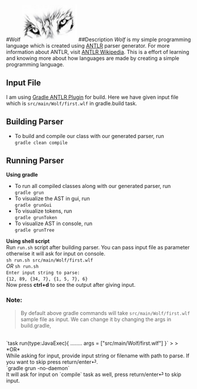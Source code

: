 #Wolf <img src="https://github.com/last-stand/wolf/blob/master/eyes.png" width="150" height="100" />
##Description
_Wolf_ is my simple programming language which is created using [ANTLR](http://www.antlr.org/) parser generator. For more information about ANTLR, visit [ANTLR Wikipedia](https://en.wikipedia.org/wiki/ANTLR). This is a effort of learning and knowing more about how languages are made by creating a simple programming language.

## Input File
I am using [Gradle ANTLR Plugin](https://docs.gradle.org/current/userguide/antlr_plugin.html) for build. Here we have given input file which is `src/main/Wolf/first.wlf` in gradle.build task.

## Building Parser
* To build and  compile our class with our generated parser, run <br />
  `gradle clean compile`

## Running Parser
**Using gradle**
* To run all compiled classes along with our generated parser, run <br />
  `gradle grun`
* To visualize the AST in gui, run <br />
  `gradle grunGui`
* To visualize tokens, run <br />
  `gradle grunToken`
* To visualize AST in console, run <br />
  `gradle grunTree`

**Using shell script**<br />
  Run `run.sh` script after building parser. You can pass input file as parameter otherwise it will ask for input on console.<br />
  `sh run.sh src/main/Wolf/first.wlf`
  <br />
  *OR*
  `sh run.sh`<br />
  `Enter input string to parse:`<br />
  `{12, 89, {34, 7}, {1, 5, 7}, 6}`<br />
  Now press **ctrl+d** to see the output after giving input.

### Note:
>  By default above gradle commands will take `src/main/Wolf/first.wlf` sample file as input. We can change it by changing the args in build.gradle,
  <br />
  `task run(type:JavaExec){
    ........
    args = ["src/main/Wolf/first.wlf"]
  }`
>
>  *OR*
  <br />
  While asking for input, provide input string or filename with path to parse. If you want to skip press return/enter⏎.<br />
  `gradle grun -no-daemon`
  <br />
  It will ask for input on `compile` task as well, press return/enter⏎ to skip input.
